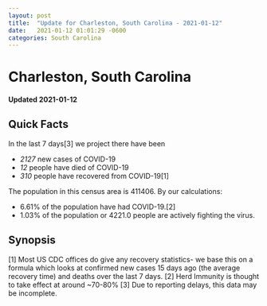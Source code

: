 ```yaml
---
layout: post
title:  "Update for Charleston, South Carolina - 2021-01-12"
date:   2021-01-12 01:01:29 -0600
categories: South Carolina
---
```


# Charleston, South Carolina
#### Updated 2021-01-12

## Quick Facts

In the last 7 days[3] we project there have been
- *2127* new cases of COVID-19
- *12* people have died of COVID-19
- *310* people have recovered from COVID-19[1]

The population in this census area is 411406. By our calculations:
- 6.61% of the population have had COVID-19.[2]
- 1.03% of the population or 4221.0 people are actively fighting the virus.

## Synopsis




[1] Most US CDC offices do give any recovery statistics- we base this on a formula which looks at confirmed new cases
15 days ago (the average recovery time) and deaths over the last 7 days.
[2] Herd Immunity is thought to take effect at around ~70-80%
[3] Due to reporting delays, this data may be incomplete. 
    